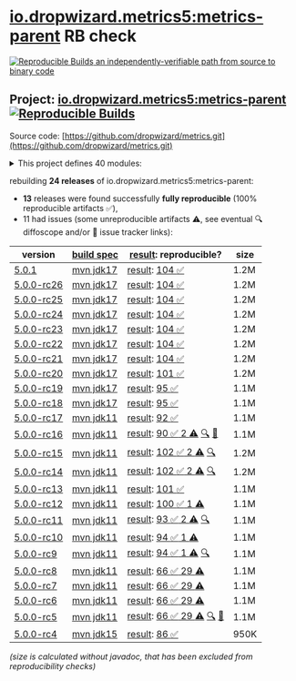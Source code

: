 [io.dropwizard.metrics5:metrics-parent](https://central.sonatype.com/artifact/io.dropwizard.metrics5/metrics-parent/versions) RB check
=======

[![Reproducible Builds](https://reproducible-builds.org/images/logos/rb.svg) an independently-verifiable path from source to binary code](https://reproducible-builds.org/)

## Project: [io.dropwizard.metrics5:metrics-parent](https://central.sonatype.com/artifact/io.dropwizard.metrics5/metrics-parent/versions) [![Reproducible Builds](https://img.shields.io/endpoint?url=https://raw.githubusercontent.com/jvm-repo-rebuild/reproducible-central/master/content/io/dropwizard/metrics5/badge.json)](https://github.com/jvm-repo-rebuild/reproducible-central/blob/master/content/io/dropwizard/metrics5/README.md)

Source code: [https://github.com/dropwizard/metrics.git](https://github.com/dropwizard/metrics.git)

<details><summary>This project defines 40 modules:</summary>

* [io.dropwizard.metrics5:metrics-annotation](https://central.sonatype.com/artifact/io.dropwizard.metrics5/metrics-annotation/overview)
* [io.dropwizard.metrics5:metrics-bom](https://central.sonatype.com/artifact/io.dropwizard.metrics5/metrics-bom/overview)
* [io.dropwizard.metrics5:metrics-caffeine](https://central.sonatype.com/artifact/io.dropwizard.metrics5/metrics-caffeine/overview)
* [io.dropwizard.metrics5:metrics-caffeine3](https://central.sonatype.com/artifact/io.dropwizard.metrics5/metrics-caffeine3/overview)
* [io.dropwizard.metrics5:metrics-collectd](https://central.sonatype.com/artifact/io.dropwizard.metrics5/metrics-collectd/overview)
* [io.dropwizard.metrics5:metrics-core](https://central.sonatype.com/artifact/io.dropwizard.metrics5/metrics-core/overview)
* [io.dropwizard.metrics5:metrics-ehcache](https://central.sonatype.com/artifact/io.dropwizard.metrics5/metrics-ehcache/overview)
* [io.dropwizard.metrics5:metrics-graphite](https://central.sonatype.com/artifact/io.dropwizard.metrics5/metrics-graphite/overview)
* [io.dropwizard.metrics5:metrics-healthchecks](https://central.sonatype.com/artifact/io.dropwizard.metrics5/metrics-healthchecks/overview)
* [io.dropwizard.metrics5:metrics-httpasyncclient](https://central.sonatype.com/artifact/io.dropwizard.metrics5/metrics-httpasyncclient/overview)
* [io.dropwizard.metrics5:metrics-httpclient](https://central.sonatype.com/artifact/io.dropwizard.metrics5/metrics-httpclient/overview)
* [io.dropwizard.metrics5:metrics-httpclient5](https://central.sonatype.com/artifact/io.dropwizard.metrics5/metrics-httpclient5/overview)
* [io.dropwizard.metrics5:metrics-influxdb](https://central.sonatype.com/artifact/io.dropwizard.metrics5/metrics-influxdb/overview)
* [io.dropwizard.metrics5:metrics-jakarta-servlet](https://central.sonatype.com/artifact/io.dropwizard.metrics5/metrics-jakarta-servlet/overview)
* [io.dropwizard.metrics5:metrics-jakarta-servlet6](https://central.sonatype.com/artifact/io.dropwizard.metrics5/metrics-jakarta-servlet6/overview)
* [io.dropwizard.metrics5:metrics-jakarta-servlets](https://central.sonatype.com/artifact/io.dropwizard.metrics5/metrics-jakarta-servlets/overview)
* [io.dropwizard.metrics5:metrics-jcache](https://central.sonatype.com/artifact/io.dropwizard.metrics5/metrics-jcache/overview)
* [io.dropwizard.metrics5:metrics-jdbi](https://central.sonatype.com/artifact/io.dropwizard.metrics5/metrics-jdbi/overview)
* [io.dropwizard.metrics5:metrics-jdbi3](https://central.sonatype.com/artifact/io.dropwizard.metrics5/metrics-jdbi3/overview)
* [io.dropwizard.metrics5:metrics-jersey2](https://central.sonatype.com/artifact/io.dropwizard.metrics5/metrics-jersey2/overview)
* [io.dropwizard.metrics5:metrics-jersey3](https://central.sonatype.com/artifact/io.dropwizard.metrics5/metrics-jersey3/overview)
* [io.dropwizard.metrics5:metrics-jersey31](https://central.sonatype.com/artifact/io.dropwizard.metrics5/metrics-jersey31/overview)
* [io.dropwizard.metrics5:metrics-jetty10](https://central.sonatype.com/artifact/io.dropwizard.metrics5/metrics-jetty10/overview)
* [io.dropwizard.metrics5:metrics-jetty11](https://central.sonatype.com/artifact/io.dropwizard.metrics5/metrics-jetty11/overview)
* [io.dropwizard.metrics5:metrics-jetty12](https://central.sonatype.com/artifact/io.dropwizard.metrics5/metrics-jetty12/overview)
* [io.dropwizard.metrics5:metrics-jetty12-ee10](https://central.sonatype.com/artifact/io.dropwizard.metrics5/metrics-jetty12-ee10/overview)
* [io.dropwizard.metrics5:metrics-jetty9](https://central.sonatype.com/artifact/io.dropwizard.metrics5/metrics-jetty9/overview)
* [io.dropwizard.metrics5:metrics-jmx](https://central.sonatype.com/artifact/io.dropwizard.metrics5/metrics-jmx/overview)
* [io.dropwizard.metrics5:metrics-json](https://central.sonatype.com/artifact/io.dropwizard.metrics5/metrics-json/overview)
* [io.dropwizard.metrics5:metrics-jvm](https://central.sonatype.com/artifact/io.dropwizard.metrics5/metrics-jvm/overview)
* [io.dropwizard.metrics5:metrics-legacy-adapter](https://central.sonatype.com/artifact/io.dropwizard.metrics5/metrics-legacy-adapter/overview)
* [io.dropwizard.metrics5:metrics-legacy-adapter-healthchecks](https://central.sonatype.com/artifact/io.dropwizard.metrics5/metrics-legacy-adapter-healthchecks/overview)
* [io.dropwizard.metrics5:metrics-log4j2](https://central.sonatype.com/artifact/io.dropwizard.metrics5/metrics-log4j2/overview)
* [io.dropwizard.metrics5:metrics-logback](https://central.sonatype.com/artifact/io.dropwizard.metrics5/metrics-logback/overview)
* [io.dropwizard.metrics5:metrics-logback13](https://central.sonatype.com/artifact/io.dropwizard.metrics5/metrics-logback13/overview)
* [io.dropwizard.metrics5:metrics-logback14](https://central.sonatype.com/artifact/io.dropwizard.metrics5/metrics-logback14/overview)
* [io.dropwizard.metrics5:metrics-logback15](https://central.sonatype.com/artifact/io.dropwizard.metrics5/metrics-logback15/overview)
* [io.dropwizard.metrics5:metrics-parent](https://central.sonatype.com/artifact/io.dropwizard.metrics5/metrics-parent/overview)
* [io.dropwizard.metrics5:metrics-servlet](https://central.sonatype.com/artifact/io.dropwizard.metrics5/metrics-servlet/overview)
* [io.dropwizard.metrics5:metrics-servlets](https://central.sonatype.com/artifact/io.dropwizard.metrics5/metrics-servlets/overview)
</details>

rebuilding **24 releases** of io.dropwizard.metrics5:metrics-parent:
- **13** releases were found successfully **fully reproducible** (100% reproducible artifacts :white_check_mark:),
- 11 had issues (some unreproducible artifacts :warning:, see eventual :mag: diffoscope and/or :memo: issue tracker links):

| version | [build spec](/BUILDSPEC.md) | [result](https://reproducible-builds.org/docs/jvm/): reproducible? | size |
| -- | --------- | ------ | -- |
| [5.0.1](https://central.sonatype.com/artifact/io.dropwizard.metrics5/metrics-parent/5.0.1/pom) | [mvn jdk17](dropwizard-metrics-5.0.1.buildspec) | [result](metrics-parent-5.0.1.buildinfo): [104 :white_check_mark: ](metrics-parent-5.0.1.buildcompare) | 1.2M |
| [5.0.0-rc26](https://central.sonatype.com/artifact/io.dropwizard.metrics5/metrics-parent/5.0.0-rc26/pom) | [mvn jdk17](dropwizard-metrics-5.0.0-rc26.buildspec) | [result](metrics-parent-5.0.0-rc26.buildinfo): [104 :white_check_mark: ](metrics-parent-5.0.0-rc26.buildcompare) | 1.2M |
| [5.0.0-rc25](https://central.sonatype.com/artifact/io.dropwizard.metrics5/metrics-parent/5.0.0-rc25/pom) | [mvn jdk17](dropwizard-metrics-5.0.0-rc25.buildspec) | [result](metrics-parent-5.0.0-rc25.buildinfo): [104 :white_check_mark: ](metrics-parent-5.0.0-rc25.buildcompare) | 1.2M |
| [5.0.0-rc24](https://central.sonatype.com/artifact/io.dropwizard.metrics5/metrics-parent/5.0.0-rc24/pom) | [mvn jdk17](dropwizard-metrics-5.0.0-rc24.buildspec) | [result](metrics-parent-5.0.0-rc24.buildinfo): [104 :white_check_mark: ](metrics-parent-5.0.0-rc24.buildcompare) | 1.2M |
| [5.0.0-rc23](https://central.sonatype.com/artifact/io.dropwizard.metrics5/metrics-parent/5.0.0-rc23/pom) | [mvn jdk17](dropwizard-metrics-5.0.0-rc23.buildspec) | [result](metrics-parent-5.0.0-rc23.buildinfo): [104 :white_check_mark: ](metrics-parent-5.0.0-rc23.buildcompare) | 1.2M |
| [5.0.0-rc22](https://central.sonatype.com/artifact/io.dropwizard.metrics5/metrics-parent/5.0.0-rc22/pom) | [mvn jdk17](dropwizard-metrics-5.0.0-rc22.buildspec) | [result](metrics-parent-5.0.0-rc22.buildinfo): [104 :white_check_mark: ](metrics-parent-5.0.0-rc22.buildcompare) | 1.2M |
| [5.0.0-rc21](https://central.sonatype.com/artifact/io.dropwizard.metrics5/metrics-parent/5.0.0-rc21/pom) | [mvn jdk17](dropwizard-metrics-5.0.0-rc21.buildspec) | [result](metrics-parent-5.0.0-rc21.buildinfo): [104 :white_check_mark: ](metrics-parent-5.0.0-rc21.buildcompare) | 1.2M |
| [5.0.0-rc20](https://central.sonatype.com/artifact/io.dropwizard.metrics5/metrics-parent/5.0.0-rc20/pom) | [mvn jdk17](dropwizard-metrics-5.0.0-rc20.buildspec) | [result](metrics-parent-5.0.0-rc20.buildinfo): [101 :white_check_mark: ](metrics-parent-5.0.0-rc20.buildcompare) | 1.2M |
| [5.0.0-rc19](https://central.sonatype.com/artifact/io.dropwizard.metrics5/metrics-parent/5.0.0-rc19/pom) | [mvn jdk17](dropwizard-metrics-5.0.0-rc19.buildspec) | [result](metrics-parent-5.0.0-rc19.buildinfo): [95 :white_check_mark: ](metrics-parent-5.0.0-rc19.buildcompare) | 1.1M |
| [5.0.0-rc18](https://central.sonatype.com/artifact/io.dropwizard.metrics5/metrics-parent/5.0.0-rc18/pom) | [mvn jdk17](dropwizard-metrics-5.0.0-rc18.buildspec) | [result](metrics-parent-5.0.0-rc18.buildinfo): [95 :white_check_mark: ](metrics-parent-5.0.0-rc18.buildcompare) | 1.1M |
| [5.0.0-rc17](https://central.sonatype.com/artifact/io.dropwizard.metrics5/metrics-parent/5.0.0-rc17/pom) | [mvn jdk11](dropwizard-metrics-5.0.0-rc17.buildspec) | [result](metrics-parent-5.0.0-rc17.buildinfo): [92 :white_check_mark: ](metrics-parent-5.0.0-rc17.buildcompare) | 1.1M |
| [5.0.0-rc16](https://central.sonatype.com/artifact/io.dropwizard.metrics5/metrics-parent/5.0.0-rc16/pom) | [mvn jdk11](dropwizard-metrics-5.0.0-rc16.buildspec) | [result](metrics-parent-5.0.0-rc16.buildinfo): [90 :white_check_mark:  2 :warning:](metrics-parent-5.0.0-rc16.buildcompare) [:mag:](metrics-parent-5.0.0-rc16.diffoscope) [:memo:](https://github.com/dropwizard/metrics/pull/3364) | 1.1M |
| [5.0.0-rc15](https://central.sonatype.com/artifact/io.dropwizard.metrics5/metrics-parent/5.0.0-rc15/pom) | [mvn jdk11](dropwizard-metrics-5.0.0-rc15.buildspec) | [result](metrics-parent-5.0.0-rc15.buildinfo): [102 :white_check_mark:  2 :warning:](metrics-parent-5.0.0-rc15.buildcompare) [:mag:](metrics-parent-5.0.0-rc15.diffoscope) | 1.2M |
| [5.0.0-rc14](https://central.sonatype.com/artifact/io.dropwizard.metrics5/metrics-parent/5.0.0-rc14/pom) | [mvn jdk11](dropwizard-metrics-5.0.0-rc14.buildspec) | [result](metrics-parent-5.0.0-rc14.buildinfo): [102 :white_check_mark:  2 :warning:](metrics-parent-5.0.0-rc14.buildcompare) [:mag:](metrics-parent-5.0.0-rc14.diffoscope) | 1.2M |
| [5.0.0-rc13](https://central.sonatype.com/artifact/io.dropwizard.metrics5/metrics-parent/5.0.0-rc13/pom) | [mvn jdk11](dropwizard-metrics-5.0.0-rc13.buildspec) | [result](metrics-parent-5.0.0-rc13.buildinfo): [101 :white_check_mark: ](metrics-parent-5.0.0-rc13.buildcompare) | 1.1M |
| [5.0.0-rc12](https://central.sonatype.com/artifact/io.dropwizard.metrics5/metrics-parent/5.0.0-rc12/pom) | [mvn jdk11](dropwizard-metrics-5.0.0-rc12.buildspec) | [result](metrics-parent-5.0.0-rc12.buildinfo): [100 :white_check_mark:  1 :warning:](metrics-parent-5.0.0-rc12.buildcompare) | 1.1M |
| [5.0.0-rc11](https://central.sonatype.com/artifact/io.dropwizard.metrics5/metrics-parent/5.0.0-rc11/pom) | [mvn jdk11](dropwizard-metrics-5.0.0-rc11.buildspec) | [result](metrics-parent-5.0.0-rc11.buildinfo): [93 :white_check_mark:  2 :warning:](metrics-parent-5.0.0-rc11.buildcompare) [:mag:](metrics-parent-5.0.0-rc11.diffoscope) | 1.1M |
| [5.0.0-rc10](https://central.sonatype.com/artifact/io.dropwizard.metrics5/metrics-parent/5.0.0-rc10/pom) | [mvn jdk11](dropwizard-metrics-5.0.0-rc10.buildspec) | [result](metrics-parent-5.0.0-rc10.buildinfo): [94 :white_check_mark:  1 :warning:](metrics-parent-5.0.0-rc10.buildcompare) | 1.1M |
| [5.0.0-rc9](https://central.sonatype.com/artifact/io.dropwizard.metrics5/metrics-parent/5.0.0-rc9/pom) | [mvn jdk11](dropwizard-metrics-5.0.0-rc9.buildspec) | [result](metrics-parent-5.0.0-rc9.buildinfo): [94 :white_check_mark:  1 :warning:](metrics-parent-5.0.0-rc9.buildcompare) [:mag:](metrics-parent-5.0.0-rc9.diffoscope) | 1.1M |
| [5.0.0-rc8](https://central.sonatype.com/artifact/io.dropwizard.metrics5/metrics-parent/5.0.0-rc8/pom) | [mvn jdk11](dropwizard-metrics-5.0.0-rc8.buildspec) | [result](metrics-parent-5.0.0-rc8.buildinfo): [66 :white_check_mark:  29 :warning:](metrics-parent-5.0.0-rc8.buildcompare) | 1.1M |
| [5.0.0-rc7](https://central.sonatype.com/artifact/io.dropwizard.metrics5/metrics-parent/5.0.0-rc7/pom) | [mvn jdk11](dropwizard-metrics-5.0.0-rc7.buildspec) | [result](metrics-parent-5.0.0-rc7.buildinfo): [66 :white_check_mark:  29 :warning:](metrics-parent-5.0.0-rc7.buildcompare) | 1.1M |
| [5.0.0-rc6](https://central.sonatype.com/artifact/io.dropwizard.metrics5/metrics-parent/5.0.0-rc6/pom) | [mvn jdk11](dropwizard-metrics-5.0.0-rc6.buildspec) | [result](metrics-parent-5.0.0-rc6.buildinfo): [66 :white_check_mark:  29 :warning:](metrics-parent-5.0.0-rc6.buildcompare) | 1.1M |
| [5.0.0-rc5](https://central.sonatype.com/artifact/io.dropwizard.metrics5/metrics-parent/5.0.0-rc5/pom) | [mvn jdk11](dropwizard-metrics-5.0.0-rc5.buildspec) | [result](metrics-parent-5.0.0-rc5.buildinfo): [66 :white_check_mark:  29 :warning:](metrics-parent-5.0.0-rc5.buildcompare) [:mag:](metrics-parent-5.0.0-rc5.diffoscope) [:memo:](https://issues.apache.org/jira/browse/FELIX-6404) | 1.1M |
| [5.0.0-rc4](https://central.sonatype.com/artifact/io.dropwizard.metrics5/metrics-parent/5.0.0-rc4/pom) | [mvn jdk15](dropwizard-metrics-5.0.0-rc4.buildspec) | [result](metrics-parent-5.0.0-rc4.buildinfo): [86 :white_check_mark: ](metrics-parent-5.0.0-rc4.buildcompare) | 950K |

<i>(size is calculated without javadoc, that has been excluded from reproducibility checks)</i>
